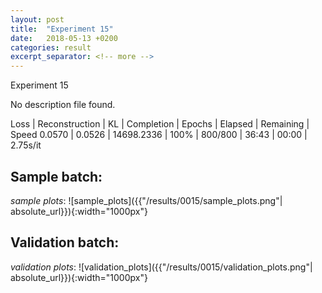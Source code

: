 ```yaml
---
layout: post
title:  "Experiment 15"
date:   2018-05-13 +0200
categories: result
excerpt_separator: <!-- more -->
---
```


<!-- more -->
Experiment 15

No description file found.

Loss | Reconstruction | KL | Completion | Epochs | Elapsed | Remaining | Speed
0.0570 | 0.0526 | 14698.2336 | 100% | 800/800 | 36:43 | 00:00 | 2.75s/it

## **Sample batch**:
_sample plots_:
![sample_plots]({{"/results/0015/sample_plots.png"| absolute_url}}){:width="1000px"}


## **Validation batch**:
_validation plots_:
![validation_plots]({{"/results/0015/validation_plots.png"| absolute_url}}){:width="1000px"}

